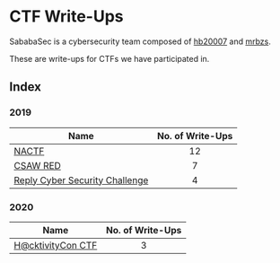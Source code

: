 # CTF Write-Ups

SababaSec is a cybersecurity team composed of [hb20007](https://github.com/hb20007) and [mrbzs](https://github.com/Mrbzs).

These are write-ups for CTFs we have participated in.

## Index

### 2019

| Name                         						 					   | No. of Write-Ups |
|--------------------------------------------------------------------------|:----------------:|
| [NACTF](2019/NACTF)          						 					   |         12       |
| [CSAW RED](2019/CSAW-RED)    						 					   |          7       |
| [Reply Cyber Security Challenge](2019/Reply-Cyber-Security-Challenge)    |          4       |

### 2020

| Name                         						 					   | No. of Write-Ups |
|--------------------------------------------------------------------------|:----------------:|
| [H@cktivityCon CTF](2020/H@cktivityCon-CTF)          	                   |          3       |
